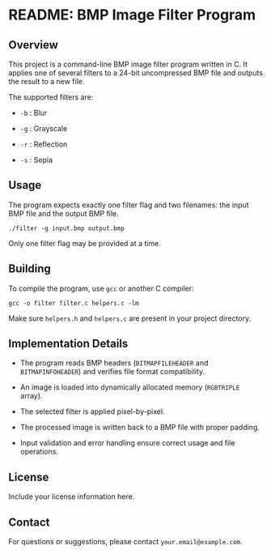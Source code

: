 # README: BMP Image Filter Program

## Overview

This project is a command-line BMP image filter program written in C. It applies one of several filters to a 24-bit uncompressed BMP file and outputs the result to a new file.

The supported filters are:

- `-b` : Blur

- `-g` : Grayscale

- `-r` : Reflection

- `-s` : Sepia

## Usage

The program expects exactly one filter flag and two filenames: the input BMP file and the output BMP file.

```
./filter -g input.bmp output.bmp
```

Only one filter flag may be provided at a time.

## Building

To compile the program, use `gcc` or another C compiler:

```
gcc -o filter filter.c helpers.c -lm
```

Make sure `helpers.h` and `helpers.c` are present in your project directory.

## Implementation Details

- The program reads BMP headers (`BITMAPFILEHEADER` and `BITMAPINFOHEADER`) and verifies file format compatibility.

- An image is loaded into dynamically allocated memory (`RGBTRIPLE` array).

- The selected filter is applied pixel-by-pixel.

- The processed image is written back to a BMP file with proper padding.

- Input validation and error handling ensure correct usage and file operations.

## License

Include your license information here.

## Contact

For questions or suggestions, please contact `your.email@example.com`.
